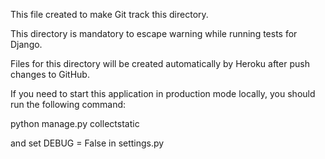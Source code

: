 This file created to make Git track this directory.

This directory is mandatory to escape warning while running tests for Django.

Files for this directory will be created automatically by Heroku after push changes to GitHub.

If you need to start this application in production mode locally, you should run the following command:

python manage.py collectstatic

and set DEBUG = False in settings.py
